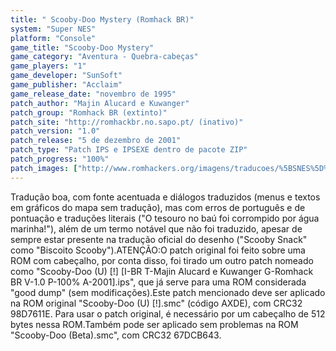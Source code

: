 ```yaml
---
title: " Scooby-Doo Mystery (Romhack BR)"
system: "Super NES"
platform: "Console"
game_title: "Scooby-Doo Mystery"
game_category: "Aventura - Quebra-cabeças"
game_players: "1"
game_developer: "SunSoft"
game_publisher: "Acclaim"
game_release_date: "novembro de 1995"
patch_author: "Majin Alucard e Kuwanger"
patch_group: "Romhack BR (extinto)"
patch_site: "http://romhackbr.no.sapo.pt/ (inativo)"
patch_version: "1.0"
patch_release: "5 de dezembro de 2001"
patch_type: "Patch IPS e IPSEXE dentro de pacote ZIP"
patch_progress: "100%"
patch_images: ["http://www.romhackers.org/imagens/traducoes/%5BSNES%5D%20Scooby-Doo%20Mystery%20-%20Romhack%20BR%20-%201.png","http://www.romhackers.org/imagens/traducoes/%5BSNES%5D%20Scooby-Doo%20Mystery%20-%20Romhack%20BR%20-%202.png","http://www.romhackers.org/imagens/traducoes/%5BSNES%5D%20Scooby-Doo%20Mystery%20-%20Romhack%20BR%20-%203.png"]
---
```

Tradução boa, com fonte acentuada e diálogos traduzidos (menus e textos em gráficos do mapa sem tradução), mas com erros de português e de pontuação e traduções literais ("O tesouro no baú foi corrompido por água marinha!"), além de um termo notável que não foi traduzido, apesar de sempre estar presente na tradução oficial do desenho ("Scooby Snack" como "Biscoito Scooby").ATENÇÃO:O patch original foi feito sobre uma ROM com cabeçalho, por conta disso, foi tirado um outro patch nomeado como "Scooby-Doo (U) [!] [I-BR T-Majin Alucard e Kuwanger G-Romhack BR V-1.0 P-100% A-2001].ips", que já serve para uma ROM considerada "good dump" (sem modificações).Este patch mencionado deve ser aplicado na ROM original "Scooby-Doo (U) [!].smc" (código AXDE), com CRC32 98D7611E. Para usar o patch original, é necessário por um cabeçalho de 512 bytes nessa ROM.Também pode ser aplicado sem problemas na ROM "Scooby-Doo (Beta).smc", com CRC32 67DCB643.